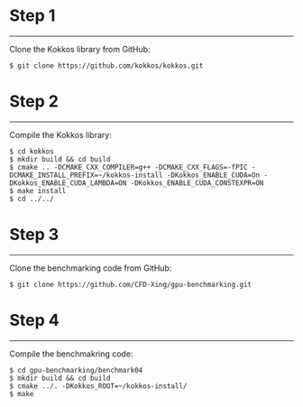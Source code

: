 # Step 1
------------------
Clone the Kokkos library from GitHub:

    $ git clone https://github.com/kokkos/kokkos.git

# Step 2
------------------
Compile the Kokkos library:

    $ cd kokkos
    $ mkdir build && cd build 
    $ cmake .. -DCMAKE_CXX_COMPILER=g++ -DCMAKE_CXX_FLAGS=-fPIC -DCMAKE_INSTALL_PREFIX=~/kokkos-install -DKokkos_ENABLE_CUDA=On -DKokkos_ENABLE_CUDA_LAMBDA=ON -DKokkos_ENABLE_CUDA_CONSTEXPR=ON
    $ make install
    $ cd ../../

# Step 3
------------------
Clone the benchmarking code from GitHub:

    $ git clone https://github.com/CFD-Xing/gpu-benchmarking.git

# Step 4
------------------
Compile the benchmakring code:

    $ cd gpu-benchmarking/benchmark04
    $ mkdir build && cd build
    $ cmake ../. -DKokkos_ROOT=~/kokkos-install/
    $ make
